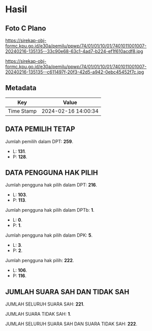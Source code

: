 # Hasil

## Foto C Plano

https://sirekap-obj-formc.kpu.go.id/e30a/pemilu/ppwp/74/01/01/10/01/7401011001007-20240216-135135--33c90e68-63c1-4ad7-b224-ef1f610acdf8.jpg

https://sirekap-obj-formc.kpu.go.id/e30a/pemilu/ppwp/74/01/01/10/01/7401011001007-20240216-135135--c611497f-20f3-42d5-a942-0ebc45452f7c.jpg


## Metadata

| Key        | Value               |
| ---------- | ------------------- |
| Time Stamp | 2024-02-16 14:00:34 |


## DATA PEMILIH TETAP

Jumlah pemilih dalam DPT: **259**.
 * L: **131**.
 * P: **128**.

## DATA PENGGUNA HAK PILIH

Jumlah pengguna hak pilih dalam DPT: **216**.
 * L: **103**.
 * P: **113**.

Jumlah pengguna hak pilih dalam DPTb: **1**.
 * L: **0**.
 * P: **1**.

Jumlah pengguna hak pilih dalam DPK: **5**.
 * L: **3**.
 * P: **2**.

Jumlah pengguna hak pilih: **222**.
 * L: **106**.
 * P: **116**.

## JUMLAH SUARA SAH DAN TIDAK SAH

JUMLAH SELURUH SUARA SAH: **221**.

JUMLAH SUARA TIDAK SAH: **1**.

JUMLAH SELURUH SUARA SAH DAN SUARA TIDAK SAH: **222**.


